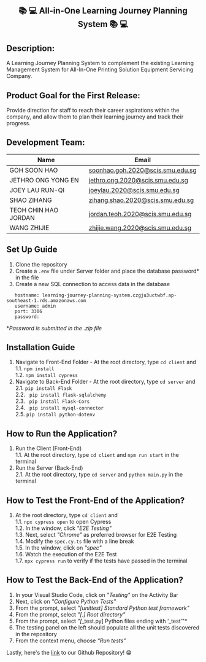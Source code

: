 <h2 align='center'>📚 💻 All-in-One Learning Journey Planning System 📚 💻 </h2>

## Description:
A Learning Journey Planning System to complement the existing Learning Management System for All-In-One Printing Solution Equipment Servicing Company.

## Product Goal for the First Release:
Provide direction for staff to reach their career aspirations within the company, and allow them to plan their learning journey and track their progress.

## Development Team:

| Name  | Email |
| ------------- | ------------- |
| GOH SOON HAO  | soonhao.goh.2020@scis.smu.edu.sg |
| JETHRO ONG YONG EN | jethro.ong.2020@scis.smu.edu.sg |
| JOEY LAU RUN-QI | joeylau.2020@scis.smu.edu.sg | 
| SHAO ZIHANG  | zihang.shao.2020@scis.smu.edu.sg |
| TEOH CHIN HAO JORDAN  | jordan.teoh.2020@scis.smu.edu.sg |
| WANG ZHIJIE  | zhijie.wang.2020@scis.smu.edu.sg |


## Set Up Guide
1. Clone the repository 
2. Create a ```.env``` file under Server folder and place the database password* in the file
3. Create a new SQL connection to access data in the database <br/>
  ```
     hostname: learning-journey-planning-system.czgju3uctwbf.ap-southeast-1.rds.amazonaws.com
     username: admin
     port: 3306
     password: 
  ```
  
**Password is submitted in the .zip file*

## Installation Guide 
1. Navigate to Front-End Folder - At the root directory, type ```cd client``` and <br/>
  1.1. ```npm install``` <br/>
  1.2. ```npm install cypress``` <br/>
2. Navigate to Back-End Folder - At the root directory, type ```cd server``` and<br/>
  2.1. ```pip install Flask``` <br/>
  2.2. ``` pip install flask-sqlalchemy```  <br/>
  2.3. ``` pip install Flask-Cors```  <br/>
  2.4. ``` pip install mysql-connector``` <br/>
  2.5. ```pip install python-dotenv``` <br/>
  
 ## How to Run the Application?
 1. Run the Client (Front-End) <br/>
  1.1. At the root directory, type ```cd client``` and ```npm run start``` in the terminal
 2. Run the Server (Back-End) <br/>
  2.1. At the root directory, type ```cd server``` and ```python main.py``` in the terminal

 ## How to Test the Front-End of the Application?
 1. At the root directory, type ```cd client``` and <br/>
  1.1. ```npx cypress open``` to open Cypress <br/>
  1.2. In the window, click *"E2E Testing"* <br/>
  1.3. Next, select *"Chrome"* as preferred browser for E2E Testing <br/>
  1.4. Modify the ```spec.cy.ts``` file with a line break <br/>
  1.5. In the window, click on *"spec"* <br/>
  1.6. Watch the execution of the E2E Test <br/>
  1.7. ```npx cypress run``` to verify if the tests have passed in the terminal

 
 ## How to Test the Back-End of the Application?
 1. In your Visual Studio Code, click on *"Testing"* on the Activity Bar
 2. Next, click on *"Configure Python Tests"*
 3. From the prompt, select *"[unittest] Standard Python test framework"*
 4. From the prompt, select *"[.] Root directory"*
 5. From the prompt, select *"[*_test.py] Python files ending with ‘_test’"*
 6. The testing panel on the left should populate all the unit tests discovered in the repository
 7. From the context menu, choose *“Run tests”*

Lastly, here's the [link](https://github.com/SPM-G2T2/learning-journey-planning-system) to our Github Repository! 😁
